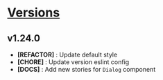# [Versions](https://github.com/Tracktor/design-system/releases)

## v1.24.0
- **[REFACTOR]** : Update default style
- **[CHORE]** : Update version eslint config
- **[DOCS]** : Add new stories for `Dialog` component
